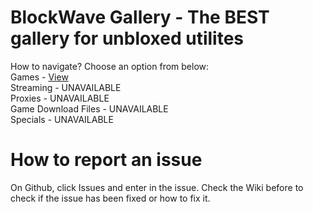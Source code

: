 # BlockWave Gallery - The BEST gallery for unbloxed utilites
How to navigate? Choose an option from below:<br/>
Games - [View](https://github.com/MrInc0gnito/BlockWave-Gallery/blob/main/games.md)<br/>
Streaming - UNAVAILABLE<br/>
Proxies - UNAVAILABLE<br/>
Game Download Files - UNAVAILABLE<br/>
Specials - UNAVAILABLE<br/>

# How to report an issue
On Github, click Issues and enter in the issue. Check the Wiki before to check if the issue has been fixed or how to fix it.
